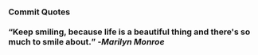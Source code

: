 ### Commit Quotes <br> <br> <q>Keep smiling, because life is a beautiful thing and there's so much to smile about.</q> -<em>Marilyn Monroe</em>
